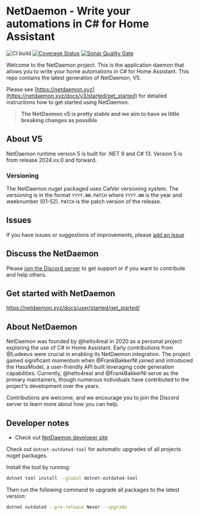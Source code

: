 # NetDaemon - Write your automations in C# for Home Assistant

![CI build](https://github.com/net-daemon/netdaemon/workflows/CI%20build/badge.svg?branch=main) [![Coverage Status](https://coveralls.io/repos/github/net-daemon/netdaemon/badge.svg?branch=dev)](https://coveralls.io/github/net-daemon/netdaemon?branch=dev) [![Sonar Quality Gate](https://img.shields.io/sonar/quality_gate/net-daemon_netdaemon?server=https%3A%2F%2Fsonarcloud.io)](https://sonarcloud.io/summary/overall?id=net-daemon_netdaemon)

Welcome to the NetDaemon project. This is the application daemon that allows you to write your home automations in C# for Home Assistant.
This repo contains the latest generation of NetDaemon, V5.

Please see [https://netdaemon.xyz](https://netdaemon.xyz/docs/v3/started/get_started) for detailed instructions how to get started using NetDaemon.

> **The NetDaemon v5 is pretty stable and we aim to have as little breaking changes as possible**

## About V5
NetDaemon runtime version 5 is built for .NET 9 and C# 13. Version 5 is from release 2024.xx.0 and forward.

### Versioning
The NetDaemon nuget packaged uses CalVer versioning system. The versioning is in the format `YYYY.WW.PATCH` where `YYYY.WW`
is the year and weeknumber (01-52). `PATCH` is the patch version of the release.

## Issues

If you have issues or suggestions of improvements, please [add an issue](https://github.com/net-daemon/netdaemon/issues)

## Discuss the NetDaemon

Please [join the Discord server](https://discord.gg/K3xwfcX) to get support or if you want to contribute and help others.

## Get started with NetDaemon

https://netdaemon.xyz/docs/user/started/get_started/

## About NetDaemon

NetDaemon was founded by @helto4real in 2020 as a personal project exploring the use of C# in Home Assistant.
Early contributions from @Ludeeus were crucial in enabling its NetDaemon integration.
The project gained significant momentum when @FrankBakkerNl joined and introduced the HassModel, a user-friendly API built leveraging code generation capabilities.
Currently, @helto4real and @FrankBakkerNl serve as the primary maintainers, though numerous individuals have contributed to the project's development over the years.

Contributions are welcome, and we encourage you to join the Discord server to learn more about how you can help.

## Developer notes

- Check out [NetDaemon developer site](https://netdaemon.xyz/docs/developer)

Check out `dotnet-outdated-tool` for automatic upgrades of all projects nuget packages.

Install the tool by running:
```bash
dotnet tool install --global dotnet-outdated-tool
```

Then run the following command to upgrade all packages to the latest version:

```bash
dotnet outdated --pre-release Never --upgrade
```
